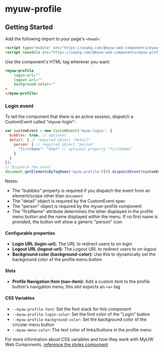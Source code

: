 # myuw-profile

## Getting Started

Add the following import to your page's `<head>`:

```html
<script type="module" src="https://unpkg.com/@myuw-web-components/myuw-profile@^1?module"></script>
<script nomodule src="https://unpkg.com/@myuw-web-components/myuw-profile@^1"></script>
```

Use the component's HTML tag wherever you want:

```HTML
<myuw-profile
    login-url=""
    logout-url=""
    background-color=""
>
</myuw-profile>
```

### Login event

To tell the component that there is an active session, dispatch a CustomEvent called "myuw-login":

```js
var customEvent = new CustomEvent('myuw-login', {
  bubbles: true, // optional
  detail: { // required object "detail"
    person: { // required object "person"
      "firstName": "User" // optional property "firstName"
    }
  }
});
// Dispatch the event
document.getElementsByTagName('myuw-profile')[0].dispatchEvent(customEvent);       
```

Notes:

- The "bubbles" property is required if you dispatch the event from an element/scope other than `document`
- The "detail" object is required by the CustomEvent spec
- The "person" object is required by the myuw-profile component
- The "firstName" attribute determines the letter displayed in the profile menu button and the name displayed within the menu. If no first name is provided, the button will show a generic "person" icon

#### Configurable properties

- **Login URL (login-url):** The URL to redirect users to on login
- **Logout URL (logout-url):** The Logout URL to redirect users to on logout
- **Background color (background-color):** Use this to dynamically set the background color of the profile menu button

#### Slots

- **Profile Navigation Item (nav-item):** Add a custom item to the profile button's navigation menu, this slot expects an `<a>` tag

#### CSS Variables

- `--myuw-profile-font`: Set the font stack for this component
- `--myuw-profile-login-color`: Set the font color of the "Login" button
- `--myuw-profile-background-color`: Set the background color of the circular menu button
- `--myuw-menu-color`: The text color of links/buttons in the profile menu

For more information about CSS variables and how they work with MyUW Web Components, [reference the styles component](https://github.com/myuw-web-components/myuw-app-styles "reference the styles component")
